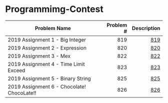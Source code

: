 # Programmimg-Contest #
|Problem Name					|Problem \#	|Description						|
|-----------------------------------------------|--------------:|------------------------------------------------------:|
|2019 Assignment 1 \- Big Integer		|819		|<a href="https://oj.nctu.me/problems/819/">819</a>	|
|2019 Assignment 2 \- Expression		|820		|<a href="https://oj.nctu.me/problems/820/">820</a>	|
|2019 Assignment 3 \- Mex			|822		|<a href="https://oj.nctu.me/problems/822/">822</a>	|
|2019 Assignment 4 \- Time Limit Exceed		|823		|<a href="https://oj.nctu.me/problems/823/">823</a>	|
|2019 Assignment 5 \- Binary String		|825		|<a href="https://oj.nctu.me/problems/825/">825</a>	|
|2019 Assignment 6 \- Chocolate! ChocoLate!!	|826		|<a href="https://oj.nctu.me/problems/826/">826</a>	|
